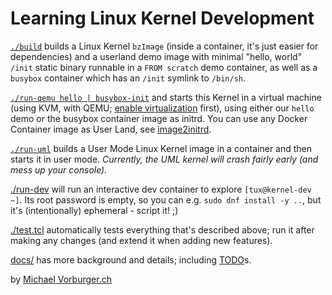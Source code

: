 Learning Linux Kernel Development
=================================

[`./build`](./build) builds a Linux Kernel `bzImage` (inside a container, it's just easier for dependencies)
and a userland demo image with minimal "hello, world" `/init` static binary runnable in a `FROM scratch` demo container,
as well as a `busybox` container which has an `/init` symlink to `/bin/sh`.

[`./run-qemu hello | busybox-init`](./run-qemu) and starts this Kernel in a virtual machine
(using KVM, with QEMU; [enable virtualization](docs/setup-virtualization.md) first),
using either our `hello` demo or the busybox container image as initrd.
You can use any Docker Container image as User Land, see [image2initrd](image2initrd).

[`./run-uml`](./run-uml) builds a User Mode Linux Kernel image in a container and then starts it in user mode.
_Currently, the UML kernel will crash fairly early (and mess up your console)._

[./run-dev](./run-dev) will run an interactive dev container to explore `[tux@kernel-dev ~]`.
Its root password is empty, so you can e.g. `sudo dnf install -y ..`, but it's (intentionally) ephemeral - script it! ;)

[./test.tcl](./test.tcl) automatically tests everything that's described above; run it after making any changes (and extend it when adding new features).

[docs/](docs/) has more background and details; including [TODO](docs/todo.md)s.

by [Michael Vorburger.ch](https://www.vorburger.ch)
